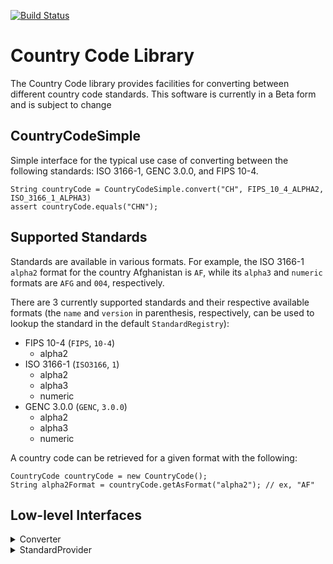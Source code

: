 [![Build Status](https://travis-ci.org/codice/countrycode.svg?branch=master)](https://travis-ci.org/codice/countrycode)

# Country Code Library

The Country Code library provides facilities for converting between different country code standards.
This software is currently in a Beta form and is subject to change

## CountryCodeSimple

Simple interface for the typical use case of converting between the following standards: ISO 3166-1, 
GENC 3.0.0, and FIPS 10-4. 
 
```   
String countryCode = CountryCodeSimple.convert("CH", FIPS_10_4_ALPHA2, ISO_3166_1_ALPHA3)
assert countryCode.equals("CHN");
```   

## Supported Standards
Standards are available in various formats. For example, the ISO 3166-1 `alpha2` format for the country
Afghanistan is `AF`, while its `alpha3` and `numeric` formats are `AFG` and `004`, respectively.

There are 3 currently supported standards and their respective available formats (the `name` and `version`
in parenthesis, respectively, can be used to lookup the standard in the default `StandardRegistry`):
* FIPS 10-4 (`FIPS`, `10-4`)
  - alpha2
* ISO 3166-1 (`ISO3166`, `1`)
  - alpha2
  - alpha3
  - numeric
* GENC 3.0.0 (`GENC`, `3.0.0`)
  - alpha2
  - alpha3
  - numeric
  
A country code can be retrieved for a given format with the following:

    CountryCode countryCode = new CountryCode();
    String alpha2Format = countryCode.getAsFormat("alpha2"); // ex, "AF"


## Low-level Interfaces
<details>
  <summary>
    Converter
  </summary>
  The converter is used to convert between country code standards. Standards can be retrieved via the `StandardRegistry`.
      
  ```    
    Converter converter = new CountryCodeConverter();
    
    StandardRegistry registry = StandardRegistryImpl.getInstance();
    StandardProvider fipsStandard = registry.lookup("FIPS", "10-4");
    StandardProvider isoStandard = registry.lookup("ISO3166", "1");
    
    // converting from FIPS 10-4 to ISO 3166-1 with alpha2
    Set<CountryCode> convertedCountryCodes = converter.fromAlpha2("AF", fipsStandard.getStandard(), isoStandard.getStandard());
    
    // converting from FIPS 10-4 to ISO 3166-1 with alpha3
    Set<CountryCode> convertedCountryCodes = converter.fromAlpha3("AFG", fipsStandard.getStandard(), isoStandard.getStandard());
    
    // converting from FIPS 10-4 to ISO 3166-1 with numeric
    Set<CountryCode> convertedCountryCodes = converter.fromNumeric("004", fipsStandard.getStandard(), isoStandard.getStandard());
  
  ```
</details>
<details>
  <summary>
    StandardProvider
  </summary>
  
  ```
    StandardRegistry registry = StandardRegistryImpl.getInstance();
    StandardProvider isoStandard = registry.lookup("ISO3166", "1");
  
    // converting from ISO 3166-1 alpha2 to ISO 3166-1 alpha3
    Optional<CountryCode> optionalCountryCode =
            isoStandard
                .getStandardEntries()
                .stream()
                .filter(c -> c.getAsFormat("alpha2").equals("AT"))
                .findFirst();
  
    if (optionalCountryCode.isPresent())
      System.out.println(optionalCountryCode.get().getAsFormat("alpha3"));
  
  ```
</details>
